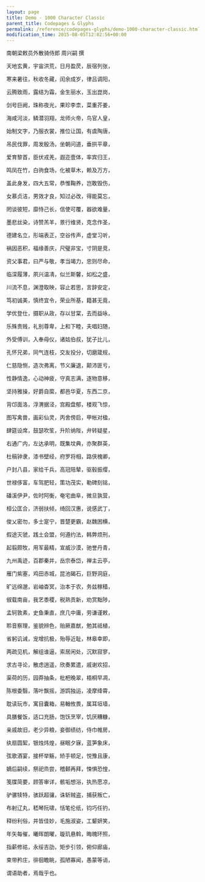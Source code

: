 ```yaml
---
layout: page
title: Demo - 1000 Character Classic
parent_title: Codepages & Glyphs
permalink: /reference/codepages-glyphs/demo-1000-character-classic.html
modification_time: 2015-08-05T12:02:56+00:00
---
```


<p>南朝梁敕员外散骑侍郎 周兴嗣 撰</p>
<p>天地玄黄，宇宙洪荒，日月盈昃，辰宿列张，

寒来暑往，秋收冬藏，闰余成岁，律吕调阳，

云腾致雨，露结为霜，金生丽水，玉出崑岗，

剑号巨阙，珠称夜光，果珍李柰，菜重芥姜，

海咸河淡，鳞潜羽翔，龙师火帝，鸟官人皇，

始制文字，乃服衣裳，推位让国，有虞陶唐，

吊民伐罪，周发殷汤，坐朝问道，垂拱平章，

爱育黎首，臣伏戎羌，遐迩壹体，率宾归王，

鸣凤在竹，白驹食场，化被草木，赖及万方，

盖此身发，四大五常，恭惟鞠养，岂敢毁伤，

女慕贞洁，男效才良，知过必改，得能莫忘，

罔谈彼短，靡恃己长，信使可覆，器欲难量，

墨悲丝染，诗赞羔羊，景行维贤，克念作圣，

德建名立，形端表正，空谷传声，虚堂习听，

祸因恶积，福缘善庆，尺璧非宝，寸阴是竞，

资父事君，曰严与敬，孝当竭力，忠则尽命，

临深履薄，夙兴温凊，似兰斯馨，如松之盛，

川流不息，渊澄取映，容止若思，言辞安定，

笃初诚美，慎终宜令，荣业所基，籍甚无竟，

学优登仕，摄职从政，存以甘棠，去而益咏，

乐殊贵贱，礼别尊卑，上和下睦，夫唱妇随，

外受傅训，入奉母仪，诸姑伯叔，犹子比儿，

孔怀兄弟，同气连枝，交友投分，切磨箴规，

仁慈隐恻，造次弗离，节义廉退，颠沛匪亏，

性静情逸，心动神疲，守真志满，逐物意移，

坚持雅操，好爵自縻，都邑华夏，东西二京，

背邙面洛，浮渭据泾，宫殿盘郁，楼观飞惊，

图写禽兽，画彩仙灵，丙舍傍启，甲帐对楹，

肆筵设席，鼓瑟吹笙，升阶纳陛，弁转疑星，

右通广内，左达承明，既集坟典，亦聚群英，

杜稿钟隶，漆书壁经，府罗将相，路侠槐卿，

户封八县，家给千兵，高冠陪辇，驱毂振缨，

世禄侈富，车驾肥轻，策功茂实，勒碑刻铭，

磻溪伊尹，佐时阿衡，奄宅曲阜，微旦孰营，

桓公匡合，济弱扶倾，绮回汉惠，说感武丁，

俊乂密勿，多士寔宁，晋楚更霸，赵魏困横，

假途灭虢，践土会盟，何遵约法，韩弊烦刑，

起翦颇牧，用军最精，宣威沙漠，驰誉丹青，

九州禹迹，百郡秦并，岳宗泰岱，禅主云亭，

雁门紫塞，鸡田赤城，昆池碣石，巨野洞庭，

旷远绵邈，岩岫杳冥，治本于农，务兹稼穑，

俶载南亩，我艺黍稷，税熟贡新，劝赏黜陟，

孟轲敦素，史鱼秉直，庶几中庸，劳谦谨敕，

聆音察理，鉴貌辨色，贻厥嘉猷，勉其祗植，

省躬讥诫，宠增抗极，殆辱近耻，林皋幸即，

两疏见机，解组谁逼，索居闲处，沉默寂寥，

求古寻论，散虑逍遥，欣奏累遣，戚谢欢招，

渠荷的历，园莽抽条，枇杷晚翠，梧桐早凋，

陈根委翳，落叶飘摇，游鹍独运，凌摩绛霄，

耽读玩市，寓目囊箱，易輶攸畏，属耳垣墙，

具膳餐饭，适口充肠，饱饫烹宰，饥厌糟糠，

亲戚故旧，老少异粮，妾御绩纺，侍巾帷房，

纨扇圆絜，银烛炜煌，昼眠夕寐，蓝笋象床，

弦歌酒宴，接杯举觞，矫手顿足，悦豫且康，

嫡后嗣续，祭祀烝尝，稽颡再拜，悚惧恐惶，

笺牒简要，顾答审详，骸垢想浴，执热愿凉，

驴骡犊特，骇跃超骧，诛斩贼盗，捕获叛亡，

布射辽丸，嵇琴阮啸，恬笔伦纸，钧巧任钓，

释纷利俗，并皆佳妙，毛施淑姿，工颦妍笑，

年矢每催，曦晖朗曜，璇玑悬斡，晦魄环照，

指薪修祜，永绥吉劭，矩步引领，俯仰廊庙，

束带矜庄，徘徊瞻眺，孤陋寡闻，愚蒙等诮，

谓语助者，焉哉乎也。</p>
